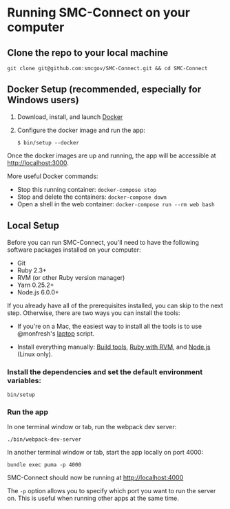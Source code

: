 # Running SMC-Connect on your computer

## Clone the repo to your local machine

    git clone git@github.com:smcgov/SMC-Connect.git && cd SMC-Connect

## Docker Setup (recommended, especially for Windows users)

1. Download, install, and launch [Docker]

1. Configure the docker image and run the app:

   `$ bin/setup --docker`

Once the docker images are up and running, the app will be accessible at
[http://localhost:3000](http://localhost:3000).

More useful Docker commands:

* Stop this running container: `docker-compose stop`
* Stop and delete the containers: `docker-compose down`
* Open a shell in the web container: `docker-compose run --rm web bash`

[Docker]: https://docs.docker.com/engine/installation/


## Local Setup

Before you can run SMC-Connect, you'll need to have the following software
packages installed on your computer:
- Git
- Ruby 2.3+
- RVM (or other Ruby version manager)
- Yarn 0.25.2+
- Node.js 6.0.0+

If you already have all of the prerequisites installed, you can skip to the
next step. Otherwise, there are two ways you can install the tools:

- If you're on a Mac, the easiest way to install all the tools is to use
@monfresh's [laptop] script.

- Install everything manually: [Build tools], [Ruby with RVM], and
[Node.js][node] (Linux only).

[laptop]: https://github.com/monfresh/laptop
[Build tools]: https://github.com/codeforamerica/howto/blob/master/Build-Tools.md
[Ruby with RVM]: https://github.com/codeforamerica/howto/blob/master/Ruby.md
[node]: https://github.com/codeforamerica/howto/blob/master/Node.js.md

### Install the dependencies and set the default environment variables:

    bin/setup

### Run the app
In one terminal window or tab, run the webpack dev server:

    ./bin/webpack-dev-server

In another terminal window or tab, start the app locally on port 4000:

    bundle exec puma -p 4000

SMC-Connect should now be running at [http://localhost:4000](http://localhost:4000)

The `-p` option allows you to specify which port you want to run the server on. This is useful when running other apps at the same time.
